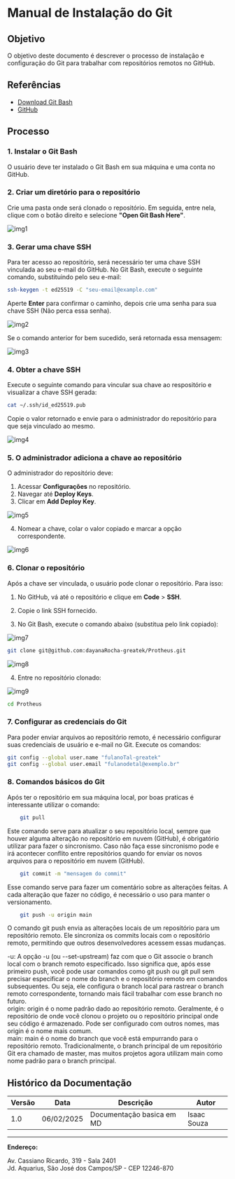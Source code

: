 # Manual de Instalação do Git

## Objetivo

O objetivo deste documento é descrever o processo de instalação e configuração do Git para trabalhar com repositórios remotos no GitHub.

## Referências

- [Download Git Bash](https://git-scm.com/downloads)
- [GitHub](https://github.com)

## Processo

### 1. Instalar o Git Bash

O usuário deve ter instalado o Git Bash em sua máquina e uma conta no GitHub.

### 2. Criar um diretório para o repositório

Crie uma pasta onde será clonado o repositório. Em seguida, entre nela, clique com o botão direito e selecione **"Open Git Bash Here"**.

![img1](assets/img1.png)

### 3. Gerar uma chave SSH

Para ter acesso ao repositório, será necessário ter uma chave SSH vinculada ao seu e-mail do GitHub. No Git Bash, execute o seguinte comando, substituindo pelo seu e-mail:

```bash
ssh-keygen -t ed25519 -C "seu-email@example.com"
```

Aperte **Enter** para confirmar o caminho, depois crie uma senha para sua chave SSH (Não perca essa senha).

![img2](assets/img2.png)

Se o comando anterior for bem sucedido, será retornada essa mensagem: 

![img3](assets/img3.png)

### 4. Obter a chave SSH

Execute o seguinte comando para vincular sua chave ao respositório e visualizar a chave SSH gerada:

```bash
cat ~/.ssh/id_ed25519.pub
```

Copie o valor retornado e envie para o administrador do repositório para que seja vinculado ao mesmo.

![img4](assets/img4.png)

### 5. O administrador adiciona a chave ao repositório

O administrador do repositório deve:

1. Acessar **Configurações** no repositório.
2. Navegar até **Deploy Keys**.
3. Clicar em **Add Deploy Key**.

![img5](assets/img5.png)

4. Nomear a chave, colar o valor copiado e marcar a opção correspondente.

![img6](assets/img6.png)

### 6. Clonar o repositório

Após a chave ser vinculada, o usuário pode clonar o repositório. Para isso:

1. No GitHub, vá até o repositório e clique em **Code** > **SSH**.
2. Copie o link SSH fornecido.


3. No Git Bash, execute o comando abaixo (substitua pelo link copiado):

![img7](assets/img7.png)

```bash
git clone git@github.com:dayanaRocha-greatek/Protheus.git
```

![img8](assets/img8.png)

4. Entre no repositório clonado:

![img9](assets/img9.png)

```bash
cd Protheus
```

### 7. Configurar as credenciais do Git

Para poder enviar arquivos ao repositório remoto, é necessário configurar suas credenciais de usuário e e-mail no Git. Execute os comandos:

```bash
git config --global user.name "fulanoTal-greatek"
git config --global user.email "fulanodetal@exemplo.br"
```

### 8. Comandos básicos do Git

Após ter o repositório em sua máquina local, por boas praticas é interessante utilizar o comando:

```bash
    git pull

```

Este comando serve para atualizar o seu repositório local, sempre que houver alguma alteração no repositório em nuvem (GitHub), é obrigatório utilizar para fazer o sincronismo. Caso não faça esse sincronismo pode e irá acontecer conflito entre repositórios quando for enviar os novos arquivos para o repositório em nuvem (GitHub).

```bash
    git commit -m "mensagem do commit"
```

Esse comando serve para fazer um comentário sobre as alterações feitas. A cada alteração que fazer no código, é necessário o uso para manter o versionamento.


```bash
    git push -u origin main
```

O comando git push envia as alterações locais de um repositório para um repositório remoto. Ele sincroniza os commits locais com o repositório remoto, permitindo que outros desenvolvedores acessem essas mudanças.

-u: A opção -u (ou --set-upstream) faz com que o Git associe o branch local com o branch remoto especificado. Isso significa que, após esse primeiro push, você pode usar comandos como git push ou git pull sem precisar especificar o nome do branch e o repositório remoto em comandos subsequentes. Ou seja, ele configura o branch local para rastrear o branch remoto correspondente, tornando mais fácil trabalhar com esse branch no futuro.
<br>
origin: origin é o nome padrão dado ao repositório remoto. Geralmente, é o repositório de onde você clonou o projeto ou o repositório principal onde seu código é armazenado. Pode ser configurado com outros nomes, mas origin é o nome mais comum.
<br>
main: main é o nome do branch que você está empurrando para o repositório remoto. Tradicionalmente, o branch principal de um repositório Git era chamado de master, mas muitos projetos agora utilizam main como nome padrão para o branch principal.


## Histórico da Documentação

| Versão |   Data   |        Descrição        |       Autor      |
|--------|----------|-------------------------|------------------|
|  1.0   |06/02/2025|Documentação basica em MD|Isaac Souza       |

---




**Endereço:**

Av. Cassiano Ricardo, 319 - Sala 2401  
Jd. Aquarius, São José dos Campos/SP - CEP 12246-870
